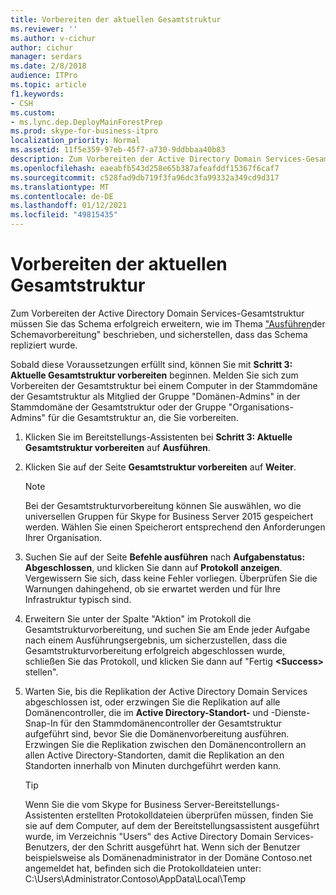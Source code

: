 ```yaml
---
title: Vorbereiten der aktuellen Gesamtstruktur
ms.reviewer: ''
ms.author: v-cichur
author: cichur
manager: serdars
ms.date: 2/8/2018
audience: ITPro
ms.topic: article
f1.keywords:
- CSH
ms.custom:
- ms.lync.dep.DeployMainForestPrep
ms.prod: skype-for-business-itpro
localization_priority: Normal
ms.assetid: 11f5e359-97eb-45f7-a730-9ddbbaa40b83
description: Zum Vorbereiten der Active Directory Domain Services-Gesamtstruktur müssen Sie das Schema erfolgreich erweitern, wie im Thema "Ausführen der Schemavorbereitung" beschrieben, und sicherstellen, dass das Schema repliziert wurde.
ms.openlocfilehash: eaeabfb543d258e65b387afeafddf15367f6caf7
ms.sourcegitcommit: c528fad9db719f3fa96dc3fa99332a349cd9d317
ms.translationtype: MT
ms.contentlocale: de-DE
ms.lasthandoff: 01/12/2021
ms.locfileid: "49815435"
---
```

# <a name="prepare-current-forest"></a>Vorbereiten der aktuellen Gesamtstruktur

Zum Vorbereiten der Active Directory Domain Services-Gesamtstruktur müssen Sie das Schema erfolgreich erweitern, wie im Thema ["Ausführen](https://technet.microsoft.com/library/067726ae-fd3f-4133-a32f-26d2603ac674.aspx)der Schemavorbereitung" beschrieben, und sicherstellen, dass das Schema repliziert wurde.

Sobald diese Voraussetzungen erfüllt sind, können Sie mit **Schritt 3: Aktuelle Gesamtstruktur vorbereiten** beginnen. Melden Sie sich zum Vorbereiten der Gesamtstruktur bei einem Computer in der Stammdomäne der Gesamtstruktur als Mitglied der Gruppe "Domänen-Admins" in der Stammdomäne der Gesamtstruktur oder der Gruppe "Organisations-Admins" für die Gesamtstruktur an, die Sie vorbereiten.

1. Klicken Sie im Bereitstellungs-Assistenten bei **Schritt 3: Aktuelle Gesamtstruktur vorbereiten** auf **Ausführen**.

2. Klicken Sie auf der Seite **Gesamtstruktur vorbereiten** auf **Weiter**.

    > [!NOTE]
    > Bei der Gesamtstrukturvorbereitung können Sie auswählen, wo die universellen Gruppen für Skype for Business Server 2015 gespeichert werden. Wählen Sie einen Speicherort entsprechend den Anforderungen Ihrer Organisation.

3. Suchen Sie auf der Seite **Befehle ausführen** nach **Aufgabenstatus: Abgeschlossen**, und klicken Sie dann auf **Protokoll anzeigen**. Vergewissern Sie sich, dass keine Fehler vorliegen. Überprüfen Sie die Warnungen dahingehend, ob sie erwartet werden und für Ihre Infrastruktur typisch sind.

4. Erweitern  Sie unter der Spalte "Aktion" im Protokoll die Gesamtstrukturvorbereitung, und suchen Sie am Ende jeder Aufgabe nach einem Ausführungsergebnis, um sicherzustellen, dass die Gesamtstrukturvorbereitung erfolgreich abgeschlossen wurde, schließen Sie das Protokoll, und klicken Sie dann auf "Fertig **\<Success\>** stellen". 

5. Warten Sie, bis die Replikation der Active Directory Domain Services abgeschlossen ist, oder erzwingen Sie die Replikation auf alle Domänencontroller, die im **Active Directory-Standort-** und -Dienste-Snap-In für den Stammdomänencontroller der Gesamtstruktur aufgeführt sind, bevor Sie die Domänenvorbereitung ausführen. Erzwingen Sie die Replikation zwischen den Domänencontrollern an allen Active Directory-Standorten, damit die Replikation an den Standorten innerhalb von Minuten durchgeführt werden kann.

    > [!TIP]
    > Wenn Sie die vom Skype for Business Server-Bereitstellungs-Assistenten erstellten Protokolldateien überprüfen müssen, finden Sie sie auf dem Computer, auf dem der Bereitstellungsassistent ausgeführt wurde, im Verzeichnis "Users" des Active Directory Domain Services-Benutzers, der den Schritt ausgeführt hat. Wenn sich der Benutzer beispielsweise als Domänenadministrator in der Domäne Contoso.net angemeldet hat, befinden sich die Protokolldateien unter: C:\Users\Administrator.Contoso\AppData\Local\Temp


